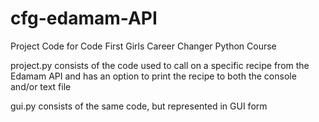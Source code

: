 # cfg-edamam-API
Project Code for Code First Girls Career Changer Python Course

project.py consists of the code used to call on a specific recipe from the Edamam API
and has an option to print the recipe to both the console and/or text file

gui.py consists of the same code, but represented in GUI form
